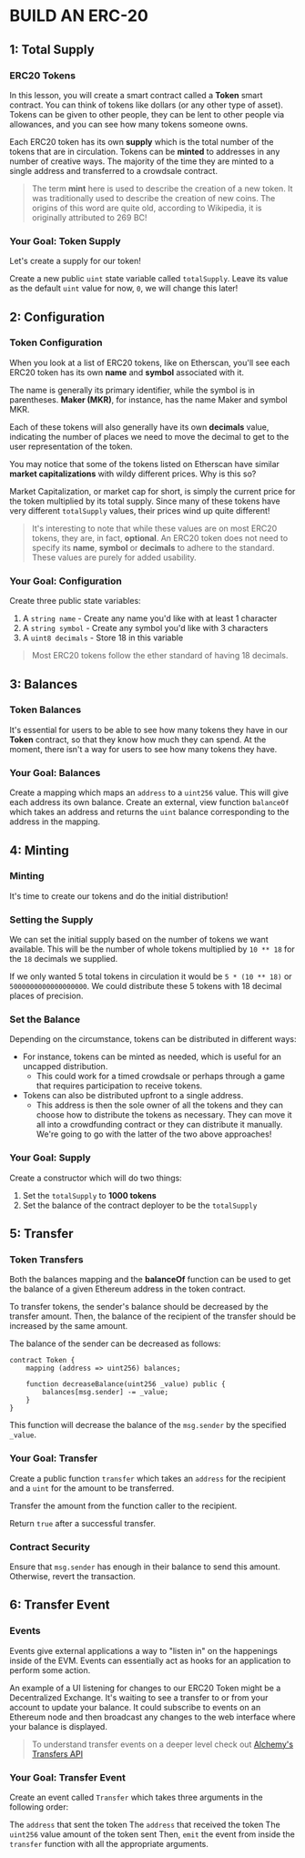 # BUILD AN ERC-20

## 1: Total Supply
### ERC20 Tokens
In this lesson, you will create a smart contract called a **Token** smart contract. You can think of tokens like dollars (or any other type of asset). Tokens can be given to other people, they can be lent to other people via allowances, and you can see how many tokens someone owns.

Each ERC20 token has its own **supply** which is the total number of the tokens that are in circulation. Tokens can be **minted** to addresses in any number of creative ways. The majority of the time they are minted to a single address and transferred to a crowdsale contract.

> The term **mint** here is used to describe the creation of a new token. It was traditionally used to describe the creation of new coins. The origins of this word are quite old, according to Wikipedia, it is originally attributed to 269 BC! 

### Your Goal: Token Supply
Let's create a supply for our token!

Create a new public `uint` state variable called `totalSupply`.
Leave its value as the default `uint` value for now, `0`, we will change this later!

## 2: Configuration
### Token Configuration
When you look at a list of ERC20 tokens, like on Etherscan, you'll see each ERC20 token has its own **name** and **symbol** associated with it.

The name is generally its primary identifier, while the symbol is in parentheses. **Maker (MKR)**, for instance, has the name Maker and symbol MKR.

Each of these tokens will also generally have its own **decimals** value, indicating the number of places we need to move the decimal to get to the user representation of the token.


You may notice that some of the tokens listed on Etherscan have similar **market capitalizations** with wildy different prices. Why is this so? 

Market Capitalization, or market cap for short, is simply the current price for the token multiplied by its total supply. Since many of these tokens have very different `totalSupply` values, their prices wind up quite different!

> It's interesting to note that while these values are on most ERC20 tokens, they are, in fact, **optional**. An ERC20 token does not need to specify its **name**, **symbol** or **decimals** to adhere to the standard. These values are purely for added usability.

### Your Goal: Configuration 
Create three public state variables:

1. A `string name` - Create any name you'd like with at least 1 character
1. A `string symbol` - Create any symbol you'd like with 3 characters
1. A `uint8 decimals` - Store 18 in this variable
 
> Most ERC20 tokens follow the ether standard of having 18 decimals.

## 3: Balances
### Token Balances
It's essential for users to be able to see how many tokens they have in our **Token** contract, so that they know how much they can spend. At the moment, there isn't a way for users to see how many tokens they have.

### Your Goal: Balances
Create a mapping which maps an `address` to a `uint256` value. This will give each address its own balance.
Create an external, view function `balanceOf` which takes an address and returns the `uint` balance corresponding to the address in the mapping.


## 4: Minting
### Minting
It's time to create our tokens and do the initial distribution!

### Setting the Supply
We can set the initial supply based on the number of tokens we want available. This will be the number of whole tokens multiplied by `10 ** 18` for the `18` decimals we supplied.

If we only wanted 5 total tokens in circulation it would be `5 * (10 ** 18)` or `5000000000000000000`. We could distribute these 5 tokens with 18 decimal places of precision.

### Set the Balance
Depending on the circumstance, tokens can be distributed in different ways:

- For instance, tokens can be minted as needed, which is useful for an uncapped distribution.
    - This could work for a timed crowdsale or perhaps through a game that requires participation to receive tokens.
- Tokens can also be distributed upfront to a single address.
    - This address is then the sole owner of all the tokens and they can choose how to distribute the tokens as necessary. They can move it all into a crowdfunding contract or they can distribute it manually.
We're going to go with the latter of the two above approaches!

### Your Goal: Supply
Create a constructor which will do two things:

1. Set the `totalSupply` to **1000 tokens**
2. Set the balance of the contract deployer to be the `totalSupply`


## 5: Transfer
### Token Transfers
Both the balances mapping and the **balanceOf** function can be used to get the balance of a given Ethereum address in the token contract.

To transfer tokens, the sender's balance should be decreased by the transfer amount. Then, the balance of the recipient of the transfer should be increased by the same amount.

The balance of the sender can be decreased as follows:
```solidity
contract Token {
    mapping (address => uint256) balances;

    function decreaseBalance(uint256 _value) public {
        balances[msg.sender] -= _value;
    }
}
```
This function will decrease the balance of the `msg.sender` by the specified `_value`.

### Your Goal: Transfer
Create a public function `transfer` which takes an `address` for the recipient and a `uint` for the amount to be transferred.

Transfer the amount from the function caller to the recipient.

Return `true` after a successful transfer.

### Contract Security
Ensure that `msg.sender` has enough in their balance to send this amount. Otherwise, revert the transaction.


## 6: Transfer Event
### Events 
Events give external applications a way to "listen in" on the happenings inside of the EVM. Events can essentially act as hooks for an application to perform some action.

An example of a UI listening for changes to our ERC20 Token might be a Decentralized Exchange. It's waiting to see a transfer to or from your account to update your balance. It could subscribe to events on an Ethereum node and then broadcast any changes to the web interface where your balance is displayed.

> To understand transfer events on a deeper level check out [Alchemy's Transfers API](https://www.alchemy.com/docs/reference/transfers-api-quickstart)

### Your Goal: Transfer Event
Create an event called `Transfer` which takes three arguments in the following order:

The `address` that sent the token
The `address` that received the token
The `uint256` value amount of the token sent
Then, `emit` the event from inside the `transfer` function with all the appropriate arguments.